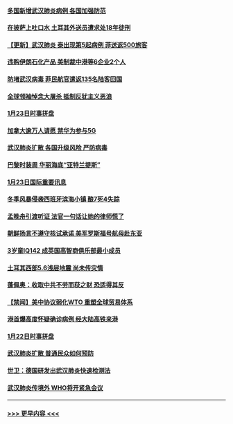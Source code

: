 #### [多国新增武汉肺炎病例 各国加强防范](../pages/prog202/a102760214.md?t=01250211) 
#### [在披萨上吐口水 土耳其外送员遭求处18年徒刑](../pages/prog202/a102759979.md?t=01250211) 
#### [【更新】武汉肺炎 泰出现第5起病例 菲送返500旅客](../pages/prog202/a102758911.md?t=01250211) 
#### [违购伊朗石化产品 美制裁中港等6企业2个人](../pages/prog202/a102759952.md?t=01250211) 
#### [防堵武汉病毒 菲民航官遣返135名陆客回国](../pages/prog202/a102759946.md?t=01250211) 
#### [全球领袖悼念大屠杀 抵制反犹主义恶浪](../pages/prog202/a102759678.md?t=01250211) 
#### [1月23日时事拼盘](../pages/prog202/a102759599.md?t=01250211) 
#### [加拿大逾万人请愿 禁华为参与5G](../pages/prog202/a102759553.md?t=01250211) 
#### [武汉肺炎扩散 各国升级风险 严防病毒](../pages/prog202/a102759400.md?t=01250211) 
#### [巴黎时装周 华丽海底“亚特兰提斯”](../pages/prog202/a102759217.md?t=01250211) 
#### [1月23日国际重要讯息](../pages/prog202/a102759199.md?t=01250211) 
#### [冬季风暴侵袭西班牙滨海小镇 酿7死4失踪](../pages/prog202/a102759119.md?t=01250211) 
#### [孟晚舟引渡听证 法官一句话让她的律师慌了](../pages/prog202/a102759060.md?t=01250211) 
#### [朝鲜扬言不遵守核试承诺 美军罗斯福号航母赴东亚](../pages/prog202/a102759001.md?t=01250211) 
#### [3岁童IQ142 成英国高智商俱乐部最小成员](../pages/prog202/a102758990.md?t=01250211) 
#### [土耳其西部5.6浅层地震 尚未传灾情](../pages/prog202/a102758903.md?t=01250211) 
#### [蓬佩奥：收取中共不劳而获之财 恐适得其反](../pages/prog202/a102758889.md?t=01250211) 
#### [【禁闻】美中协议弱化WTO 重塑全球贸易体系](../pages/prog202/a102758790.md?t=01250211) 
#### [港首爆高度怀疑确诊病例 经大陆高铁来港](../pages/prog202/a102758613.md?t=01250211) 
#### [1月22日时事拼盘](../pages/prog202/a102758615.md?t=01250211) 
#### [武汉肺炎扩散 普通民众如何预防](../pages/prog202/a102758504.md?t=01250211) 
#### [世卫：德国研发出武汉肺炎快速检测法](../pages/prog202/a102758495.md?t=01250211) 
#### [武汉肺炎传境外 WHO将开紧急会议](../pages/prog202/a102758437.md?t=01250211) 

----
#### [ >>> 更早内容 <<< ](../indexes/prog202-earlier.md)
